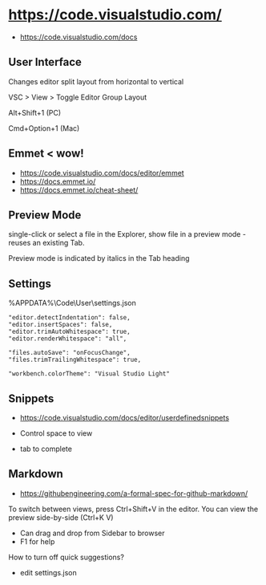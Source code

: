 

# https://code.visualstudio.com/

* https://code.visualstudio.com/docs


## User Interface

Changes editor split layout from horizontal to vertical

VSC > View > Toggle Editor Group Layout

Alt+Shift+1 (PC)

Cmd+Option+1 (Mac)




## Emmet < wow!

* https://code.visualstudio.com/docs/editor/emmet
* https://docs.emmet.io/
* https://docs.emmet.io/cheat-sheet/



## Preview Mode

single-click or select a file in the Explorer, show file in a preview mode - reuses an existing Tab.

Preview mode is indicated by italics in the Tab heading


## Settings

%APPDATA%\Code\User\settings.json

	"editor.detectIndentation": false,
	"editor.insertSpaces": false,
	"editor.trimAutoWhitespace": true,
	"editor.renderWhitespace": "all",

	"files.autoSave": "onFocusChange",
	"files.trimTrailingWhitespace": true,

	"workbench.colorTheme": "Visual Studio Light"



## Snippets

* https://code.visualstudio.com/docs/editor/userdefinedsnippets

* Control space to view
* tab to complete

## Markdown

* https://githubengineering.com/a-formal-spec-for-github-markdown/

To switch between views, press Ctrl+Shift+V in the editor. You can view the preview side-by-side (Ctrl+K V)


* Can drag and drop from Sidebar to browser
* F1 for help

How to turn off quick suggestions?
* edit settings.json


